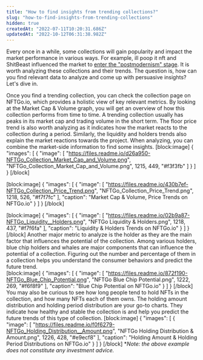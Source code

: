 ```yaml
---
title: "How to find insights from trending collections?"
slug: "how-to-find-insights-from-trending-collections"
hidden: true
createdAt: "2022-07-11T10:20:31.686Z"
updatedAt: "2022-10-12T06:31:38.982Z"
---
```

Every once in a while, some collections will gain popularity and impact the market performance in various ways. For example, ill poop it nft and ShitBeast influenced the market to [enter the "postmodernism" stage](https://nftgo.io/research/Entering-NFT-Postmodernism-ill-poop-it-nft-and-ShitBeast+6ZNWXdkEh-obji7BB6PGvC29tTv8LLYmn0CkdPyBMes). It is worth analyzing these collections and their trends. The question is, how can you find relevant data to analyze and come up with persuasive insights? Let's dive in.

Once you find a trending collection, you can check the collection page on NFTGo.io, which provides a holistic view of key relevant metrics. By looking at the Market Cap & Volume graph, you will get an overview of how this collection performs from time to time. A trending collection usually has peaks in its market cap and trading volume in the short term. The floor price trend is also worth analyzing as it indicates how the market reacts to the collection during a period. Similarly, the liquidity and holders trends also explain the market reactions towards the project. When analyzing, you can combine the market-side information to find some insights.
[block:image]
{
  "images": [
    {
      "image": [
        "https://files.readme.io/d26a950-NFTGo_Collection_Market_Cap_and_Volume.png",
        "NFTGo_Collection_Market_Cap_and_Volume.png",
        1215,
        449,
        "#f3f3fb"
      ]
    }
  ]
}
[/block]

[block:image]
{
  "images": [
    {
      "image": [
        "https://files.readme.io/430b7ef-NFTGo_Collection_Price_Trend.png",
        "NFTGo_Collection_Price_Trend.png",
        1218,
        526,
        "#f7f7fc"
      ],
      "caption": "Market Cap & Volume, Price Trends on NFTGo.io"
    }
  ]
}
[/block]

[block:image]
{
  "images": [
    {
      "image": [
        "https://files.readme.io/02b9a87-NFTGo_Liquidity__Holders.png",
        "NFTGo Liquidity & Holders.png",
        1218,
        437,
        "#f7f6fa"
      ],
      "caption": "Liquidity & Holders Trends on NFTGo.io"
    }
  ]
}
[/block]
Another major metric to analyze is the holder as they are the main factor that influences the potential of the collection. Among various holders, blue chip holders and whales are major components that can influence the potential of a collection. Figuring out the number and percentage of them in a collection helps you understand the consumer behaviors and predict the future trend.  
[block:image]
{
  "images": [
    {
      "image": [
        "https://files.readme.io/872f190-NFTGo_Blue_Chip_Potential.png",
        "NFTGo Blue Chip Potential.png",
        1222,
        269,
        "#f6f8f9"
      ],
      "caption": "Blue Chip Potential on NFTGo.io"
    }
  ]
}
[/block]
You may also be curious to see how long people tend to hold NFTs in the collection, and how many NFTs each of them owns. The holding amount distribution and holding period distribution are your go-to charts. They indicate how healthy and stable the collection is and help you predict the future trends of this type of collection. 
[block:image]
{
  "images": [
    {
      "image": [
        "https://files.readme.io/f0f6279-NFTGo_Holding_Distribution__Amount.png",
        "NFTGo Holding Distribution & Amount.png",
        1226,
        428,
        "#e9ecf8"
      ],
      "caption": "Holding Amount & Holding Period Distributions on NFTGo.io"
    }
  ]
}
[/block]
**Note: the above example does not constitute any investment advice.*